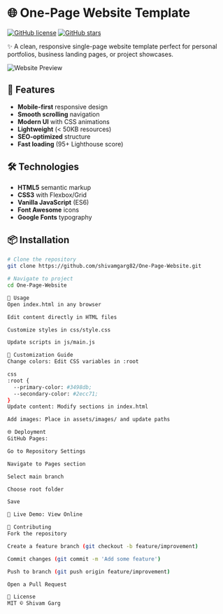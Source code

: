 # 🌐 One-Page Website Template

[![GitHub license](https://img.shields.io/github/license/shivamgarg82/One-Page-Website)](LICENSE)
[![GitHub stars](https://img.shields.io/github/stars/shivamgarg82/One-Page-Website)](https://github.com/shivamgarg82/One-Page-Website/stargazers)

✨ A clean, responsive single-page website template perfect for personal portfolios, business landing pages, or project showcases.

![Website Preview](assets/images/preview.jpg)

## 🚀 Features
- **Mobile-first** responsive design
- **Smooth scrolling** navigation
- **Modern UI** with CSS animations
- **Lightweight** (< 50KB resources)
- **SEO-optimized** structure
- **Fast loading** (95+ Lighthouse score)

## 🛠️ Technologies
- **HTML5** semantic markup
- **CSS3** with Flexbox/Grid
- **Vanilla JavaScript** (ES6)
- **Font Awesome** icons
- **Google Fonts** typography

## 📦 Installation
```bash
# Clone the repository
git clone https://github.com/shivamgarg82/One-Page-Website.git

# Navigate to project
cd One-Page-Website

🔧 Usage
Open index.html in any browser

Edit content directly in HTML files

Customize styles in css/style.css

Update scripts in js/main.js

🎨 Customization Guide
Change colors: Edit CSS variables in :root

css
:root {
  --primary-color: #3498db;
  --secondary-color: #2ecc71;
}
Update content: Modify sections in index.html

Add images: Place in assets/images/ and update paths

🌐 Deployment
GitHub Pages:

Go to Repository Settings

Navigate to Pages section

Select main branch

Choose root folder

Save

🔗 Live Demo: View Online

🤝 Contributing
Fork the repository

Create a feature branch (git checkout -b feature/improvement)

Commit changes (git commit -m 'Add some feature')

Push to branch (git push origin feature/improvement)

Open a Pull Request

📜 License
MIT © Shivam Garg

